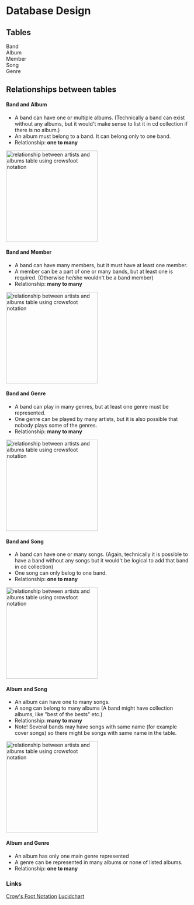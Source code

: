 # Database Design

## Tables
Band  
Album  
Member  
Song  
Genre  

## Relationships between tables

#### Band and Album 
* A band can have one or multiple albums. (Technically a band can exist without any albums, but it would't make sense to list it in cd collection if there is no album.)   
* An album must belong to a band. It can belong only to one band.  
* Relationship: **one to many**  
<img src="https://github.com/nina20126/My_cd_collection/assets/77397102/fc02448e-5422-4bd6-9822-430fb2749630" alt="relationship between artists and albums table using crowsfoot notation" width="250">  

#### Band and Member  
* A band can have many members, but it must have at least one member.
* A member can be a part of one or many bands, but at least one is required. (Otherwise he/she wouldn't be a band member)   
* Relationship: **many to many**  
<img src="https://github.com/nina20126/My_cd_collection/assets/77397102/b465363e-9489-46da-b0f0-558feec1ac83" alt="relationship between artists and albums table using crowsfoot notation" width="250">  

#### Band and Genre  
* A band can play in many genres, but at least one genre must be represented.
* One genre can be played by many artists, but it is also possible that nobody plays some of the genres.  
* Relationship: **many to many**  
<img src="https://github.com/nina20126/My_cd_collection/assets/77397102/8b9a45e3-c7fc-46f1-a3d3-1237d36e69a2" alt="relationship between artists and albums table using crowsfoot notation" width="250">  

#### Band and Song  
* A band can have one or many songs. (Again, technically it is possible to have a band without any songs but it would't be logical to add that band in cd collection)
* One song can only belog to one band.  
* Relationship: **one to many**  
<img src="https://github.com/nina20126/My_cd_collection/assets/77397102/45d92ff1-97cb-42b2-b819-53e13e1597e4" alt="relationship between artists and albums table using crowsfoot notation" width="250">  

#### Album and Song  
* An album can have one to many songs.
* A song can belong to many albums (A band might have collection albums, like "best of the bests" etc.)  
* Relationship: **many to many**
* Note! Several bands may have songs with same name (for example cover songs) so there might be songs with same name in the table.  
<img src="https://github.com/nina20126/My_cd_collection/assets/77397102/c372ca32-0a04-4687-a155-a084b122573f" alt="relationship between artists and albums table using crowsfoot notation" width="250">  

#### Album and Genre
* An album has only one main genre represented
* A genre can be represented in many albums or none of listed albums.
* Relationship: **one to many**

### Links
[Crow's Foot Notation](https://www.freecodecamp.org/news/crows-foot-notation-relationship-symbols-and-how-to-read-diagrams/)
[Lucidchart](https://www.lucidchart.com/)

